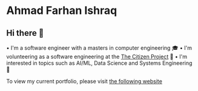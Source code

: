 # Ahmad Farhan Ishraq

## Hi there 👋

• I'm a software engineer with a masters in computer engineering 🎓
• I'm volunteering as a software engineering at the [The Citizen Project](https://www.thecitizenproject.org/) 🍎
• I'm interested in topics such as AI/ML, Data Science and Systems Engineering 🌟

To view my current portfolio, please visit [the following website](https://www.portfolio.ahmadfarhanishraq.com)
